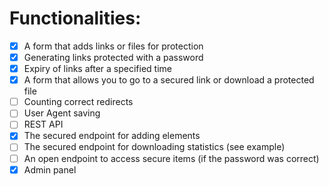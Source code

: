 # Functionalities:

- [x] A form that adds links or files for protection
- [x] Generating links protected with a password
- [x] Expiry of links after a specified time
- [x] A form that allows you to go to a secured link or download a protected file
- [ ] Counting correct redirects
- [ ] User Agent saving
- [ ] REST API
- [x] The secured endpoint for adding elements
- [ ] The secured endpoint for downloading statistics (see example)
- [ ] An open endpoint to access secure items (if the password was correct)
- [x] Admin panel
